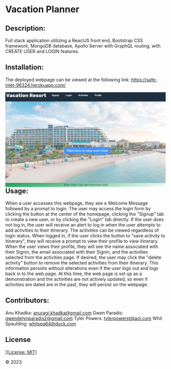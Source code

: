 # Vacation Planner
 
 ## Description:
Full stack application utilizing a ReactJS front end, Bootstrap CSS framework, MongoDB database, Apollo Server with GraphQL routing, with CREATE USER and LOGIN features.
  
## Installation:
The deployed webpage can be viewed at the following link: https://safe-inlet-96324.herokuapp.com/

<img src="landingpagescreenshot.png"
     alt="screenshot of splash page featuring beach side resort"
     style="float: left; margin-right: 10px;" />
  
## Usage:
When a user accesses this webpage, they see a Welcome Message followed by a prompt to login. The user may access the login form by clicking the button at the center of the homepage, 
clicking the "Signup" tab to create a new user, or by clicking the "Login" tab directly. If the user does not log in, the user will receive an alert to log in when the user attempts to add activities to their itinerary. The activities can be viewed regardless of login status. When logged in, if the user clicks the button to "save activity to itinerary", they will receive a prompt to view their profile to view itinerary. When the user views their profile, they will see the name associated with their Signin, the email associated with their Signin, and the activities selected from the activities page. If desired, the user may click the "delete activity" button to remove the selected activities from their itinerary. This information persists without alterations even if the user logs out and logs back in to the web page. At this time, the web page is set up as a demonstration and the activities are not actively updated, so even if activities are dated are in the past, they will persist on the webpage.
  
 ## Contributors:
Anu Khadka: anuragi.khadka@gmail.com
Gwen Paradis: gwendelynparadis2@gmail.com
Tyler Powers: tylerpowerst@aol.com
Whit Spaulding: whitspa64@duck.com
     
## License
  [![License: MIT]](https://opensource.org/licenses/MIT)

© 2023
